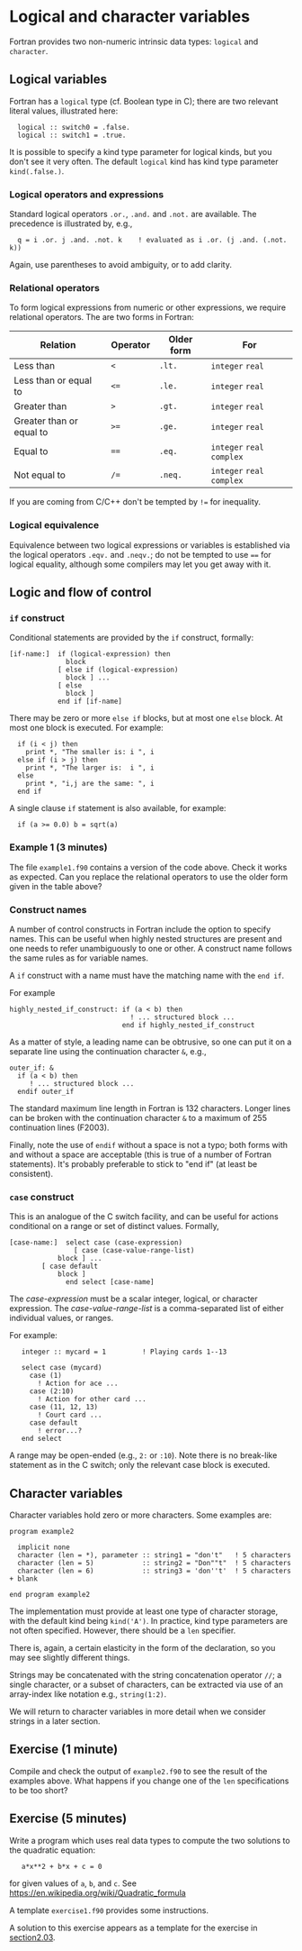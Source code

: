 # Logical and character variables

Fortran provides two non-numeric intrinsic data types: `logical` and
`character`.

## Logical variables

Fortran has a `logical` type (cf. Boolean type in C); there are two relevant
literal values, illustrated here:
```
  logical :: switch0 = .false.
  logical :: switch1 = .true.
```
It is possible to specify a kind type parameter for logical kinds, but you
don't see it very often. The default `logical` kind has kind type parameter
`kind(.false.)`.


### Logical operators and expressions

Standard logical operators `.or.`, `.and.` and `.not.` are available. The
precedence is illustrated by, e.g.,
```
  q = i .or. j .and. .not. k    ! evaluated as i .or. (j .and. (.not. k))
```
Again, use parentheses to avoid ambiguity, or to add clarity.


### Relational operators

To form logical expressions from numeric or other expressions, we require
relational operators. The are two forms in Fortran:

| Relation                 | Operator | Older form | For              |
|--------------------------|----------|------------|------------------|
| Less than                | `< `     | `.lt.`     | `integer` `real` |
| Less than or equal to    | `<=`     | `.le.`     | `integer` `real` |
| Greater than             | `> `     | `.gt.`     | `integer` `real` |
| Greater than or equal to | `>=`     | `.ge.`     | `integer` `real` |
| Equal to                 | `==`     | `.eq.`     | `integer` `real` `complex`|
| Not equal to             | `/=`     | `.neq.`    | `integer` `real` `complex`|

If you are coming from C/C++ don't be tempted by `!=` for inequality.

### Logical equivalence

Equivalence between two logical expressions or variables is established
via the logical operators `.eqv.` and `.neqv.`; do not be tempted to
use `==` for logical equality, although some compilers may let you get
away with it.

## Logic and flow of control

### `if` construct

Conditional statements are provided by the `if` construct, formally:
```
[if-name:]  if (logical-expression) then
              block
            [ else if (logical-expression)
              block ] ...
            [ else
              block ]
            end if [if-name]
```
There may be zero or more `else if` blocks, but at most one `else` block.
At most one block is executed. For example:
```
  if (i < j) then
    print *, "The smaller is: i ", i
  else if (i > j) then
    print *, "The larger is:  i ", i
  else
    print *, "i,j are the same: ", i
  end if
```
A single clause `if` statement is also available, for example:
```
  if (a >= 0.0) b = sqrt(a)
```

### Example 1 (3 minutes)

The file `example1.f90` contains a version of the code above. Check
it works as expected. Can you replace the relational operators to use
the older form given in the table above?


### Construct names

A number of control constructs in Fortran include the option to specify
names. This can be useful when highly nested structures are present
and one needs to refer unambiguously to one or other.
A construct name follows the same rules as for variable names.

A `if` construct with a name must have the matching name with the
`end if`.

For example
```
highly_nested_if_construct: if (a < b) then
                              ! ... structured block ...
                            end if highly_nested_if_construct
```
As a matter of style, a leading name can be obtrusive, so one can put
it on a separate line using the continuation character `&`, e.g.,
```
outer_if: &
  if (a < b) then
     ! ... structured block ...
  endif outer_if
```
The standard maximum line length in Fortran is 132 characters. Longer lines can
be broken with the continuation character `&` to a maximum of 255 continuation
lines (F2003).

Finally, note the use of `endif` without a space is not a typo; both forms
with and without a space are acceptable (this is true of a number of Fortran
statements). It's probably preferable to stick to "end if" (at least be
consistent).

### `case` construct

This is an analogue of the C switch facility, and can be useful
for actions conditional on a range or set of distinct values. Formally,
```
[case-name:]  select case (case-expression)
                [ case (case-value-range-list)
		    block ] ...
		[ case default
		    block ]
              end select [case-name]

```
The _case-expression_ must be a scalar integer, logical, or character
expression. The _case-value-range-list_ is a comma-separated list of
either individual values, or ranges.

For example:
```
   integer :: mycard = 1         ! Playing cards 1--13

   select case (mycard)
     case (1)
       ! Action for ace ...
     case (2:10)
       ! Action for other card ...
     case (11, 12, 13)
       ! Court card ...
     case default
       ! error...?
   end select
```
A range may be open-ended (e.g., `2:` or `:10`). Note there is no break-like
statement as in the C switch; only the relevant case block is executed.


## Character variables

Character variables hold zero or more characters. Some examples are:
```
program example2

  implicit none
  character (len = *), parameter :: string1 = "don't"   ! 5 characters
  character (len = 5)            :: string2 = "Don""t"  ! 5 characters
  character (len = 6)            :: string3 = 'don''t'  ! 5 characters + blank

end program example2
```
The implementation must provide at least one type of character storage,
with the default kind being `kind('A')`. In practice, kind type
parameters are not often specified. However, there should be a `len`
specifier.

There is, again, a certain elasticity in the form of the declaration, so
you may see slightly different things.

Strings may be concatenated with the string concatenation operator `//`;
a single character, or a subset of characters, can be extracted via
use of an array-index like notation e.g., `string(1:2)`.

We will return to character variables in more detail when we consider
strings in a later section.

## Exercise (1 minute)

Compile and check the output of `example2.f90` to see the result of
the examples above. What happens if you change one of the `len`
specifications to be too short?


## Exercise (5 minutes)

Write a program which uses real data types to compute the two solutions
to the quadratic equation:
```
   a*x**2 + b*x + c = 0
```
for given values of `a`, `b`, and `c`.
See https://en.wikipedia.org/wiki/Quadratic_formula

A template `exercise1.f90` provides some instructions.

A solution to this exercise appears as a template for the exercise
in [section2.03](../section2.03/exercise1.f90).
